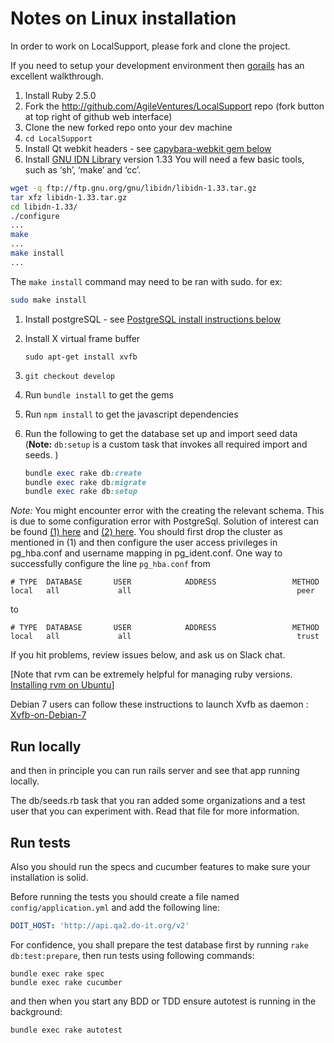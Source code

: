 Notes on Linux installation
===========================

In order to work on LocalSupport, please fork and clone the project.

If you need to setup your development environment then [gorails](https://gorails.com/setup/ubuntu/17.10) has an excellent walkthrough.

1. Install Ruby 2.5.0
1. Fork the http://github.com/AgileVentures/LocalSupport repo (fork button at top right of github web interface)
1. Clone the new forked repo onto your dev machine
1. `cd LocalSupport`
1. Install Qt webkit headers - see [capybara-webkit gem below](issues.md#capybara-webkit-gem)
1. Install [GNU IDN Library](http://www.gnu.org/software/libidn/#downloading) version 1.33
  You will need a few basic tools, such as ‘sh’, ‘make’ and ‘cc’.
  ```bash
  wget -q ftp://ftp.gnu.org/gnu/libidn/libidn-1.33.tar.gz
  tar xfz libidn-1.33.tar.gz
  cd libidn-1.33/
  ./configure
  ...
  make
  ...
  make install
  ...
  ```

  The `make install` command may need to be ran with sudo. for ex:
  ```bash
  sudo make install
  ```

1. Install postgreSQL - see [PostgreSQL install instructions below](issues.md#postgresql-install)



1. Install X virtual frame buffer

    `sudo apt-get install xvfb`
1. `git checkout develop`
1. Run `bundle install` to get the gems
1. Run `npm install` to get the javascript dependencies
1. Run the following to get the database set up and import seed data (**Note:** `db:setup` is a custom task that invokes all required import and seeds. )

    ```ruby
    bundle exec rake db:create
    bundle exec rake db:migrate
    bundle exec rake db:setup
    ```
  *Note:*  You might encounter error with the creating the relevant schema. This is due to some configuration error with PostgreSql. Solution of interest can be found [(1) here](PostgreSQL-problems-in-Debian.md) and [(2) here](issues.md#peer-authentication-fails-for-user-postgres). You should first drop the cluster as mentioned in (1) and then configure the user access privileges in pg_hba.conf and username mapping in pg_ident.conf. One way to successfully configure the line `pg_hba.conf` from

  ```
  # TYPE  DATABASE       USER            ADDRESS                 METHOD
  local   all             all                                     peer
  ```
  to

  ```
  # TYPE  DATABASE       USER            ADDRESS                 METHOD
  local   all             all                                     trust
  ```

If you hit problems, review issues below, and ask us on Slack chat.

[Note that rvm can be extremely helpful for managing ruby versions.  [Installing rvm on Ubuntu](https://www.digitalocean.com/community/articles/how-to-install-ruby-on-rails-on-ubuntu-12-04-lts-precise-pangolin-with-rvm)]

Debian 7 users can follow these instructions to launch Xvfb as daemon : [Xvfb-on-Debian-7](https://github.com/AgileVentures/LocalSupport/wiki/Xvfb-on-Debian-7)

## Run locally
and then in principle you can run rails server and see that app running locally.

The db/seeds.rb task that you ran added some organizations and a test user that you can experiment with. Read that file for more information.

## Run tests

Also you should run the specs and cucumber features to make sure your installation is solid.

Before running the tests you should create a file named `config/application.yml` and add the following line:

```yaml
DOIT_HOST: 'http://api.qa2.do-it.org/v2'
```


For confidence, you shall prepare the test database first by running
`rake db:test:prepare`, then run tests using following commands:

    bundle exec rake spec
    bundle exec rake cucumber

and then when you start any BDD or TDD ensure autotest is running in the background:

    bundle exec rake autotest
